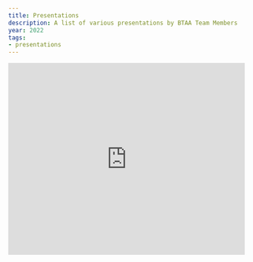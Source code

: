 ```yaml
---
title: Presentations
description: A list of various presentations by BTAA Team Members
year: 2022
tags:
- presentations
---
```


<iframe src="https://docs.google.com/presentation/d/e/2PACX-1vTQ_Ci6n8cIdz7yRXASLFBksC72xb94zGuu-zAqA0UPt2b7Cxk2oKoTJVJKPCVQ89J40mmYX6nuTXq7/embed?start=false&loop=false&delayms=3000" frameborder="0" width="480" height="389" allowfullscreen="true" mozallowfullscreen="true" webkitallowfullscreen="true"></iframe>